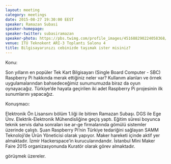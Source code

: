 ```yaml
---
layout: meeting
category: meetings
date: 2015-08-27 19:30:00 EEST
speaker: Ramazan Subasi
speaker-homepage:
speaker-twitter: subasiramazan
speaker-photo: https://pbs.twimg.com/profile_images/451688290224058368/JgXJ8_Sw.jpeg
venue: ITÜ Teknokent ARI-3 Toplantı Salonu 4
title: Bilgisayarınızı cebinizde taşımak ister misiniz? 
---
```


Konu:

Son yılların en popüler Tek Kart Bilgisayarı (Single Board Computer - SBC) Raspberry Pi hakkında merak ettiğiniz neler var? Kullanım alanları ve örnek uygulamalarından bahsedeceğimiz sunumumuzda biraz da oyun oynayacağız. Türkiye’de hayata geçirilen iki adet Raspberry Pi projesinin ilk sunumlarını yapacağız.
 
Konuşmacı:

Elektronik Ön Lisansını bölüm 1.liği ile bitiren Ramazan Subaşı. DGS ile Ege Ünv. Elektrik-Elektronik Mühendisliğine geçiş yaptı.  Eğitim süresi boyunca teknik servis daha sonraları ise ar-ge firmalarında gömülü sistemler üzerinde çalıştı. Şuan Raspberry Pi’nin Türkiye tedariğini sağlayan SAMM Teknoloji’de Ürün Yöneticisi olarak yapıyor. 
Maker hareketi içinde aktif yer almaktadır. İzmir Hackerspace’in kurucularındandır. İstanbul Mini Maker Faire 2015 organizasyonunda Kuratör olarak görev almaktadır.

görüşmek üzereler.

